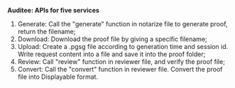 **Auditee: APIs for five services**  
  
1. Generate: Call the "generate" function in notarize file to generate proof, return the filename;  
2. Download: Download the proof file by giving a specific filename;    
3. Upload: Create a .pgsg file according to generation time and session id. Write request content into a file and save it into the proof folder;  
4. Review: Call "review" function in reviewer file, and verify the proof file;   
5. Convert: Call the "convert" function in reviewer file. Convert the proof file into Displayable format.   